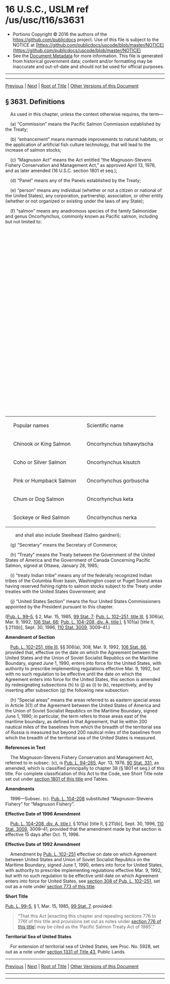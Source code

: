 ---
---

# 16 U.S.C., USLM ref /us/usc/t16/s3631

* Portions Copyright © 2016 the authors of the https://github.com/publicdocs project.
  Use of this file is subject to the NOTICE at [https://github.com/publicdocs/uscode/blob/master/NOTICE](https://github.com/publicdocs/uscode/blob/master/NOTICE)
* See the [Document Metadata](././../../../..//README.md) for more information.
  This file is generated from historical government data; content and/or formatting may be inaccurate and out-of-date and should not be used for official purposes.

----------
----------

[Previous](./../../../..//us/usc/t16/ch56A/m__us_usc_t16_ch56A.md) | [Next](./../../../..//us/usc/t16/ch56A/m__us_usc_t16_s3632.md) | [Root of Title](./../../../../) | [Other Versions of this Document](https://publicdocs.github.io/go/links?ns=uslm&ref=%2Fus%2Fusc%2Ft16%2Fs3631)

## § 3631. Definitions

    As used in this chapter, unless the context otherwise requires, the term—

    (a) “Commission” means the Pacific Salmon Commission established by the Treaty;

    (b) “enhancement” means manmade improvements to natural habitats, or the application of artificial fish culture technology, that will lead to the increase of salmon stocks;

    (c) “Magnuson Act” means the Act entitled “the Magnuson-Stevens Fishery Conservation and Management Act,” as approved April 13, 1976, and as later amended (16 U.S.C. section 1801 et seq.);

    (d) “Panel” means any of the Panels established by the Treaty;

    (e) “person” means any individual (whether or not a citizen or national of the United States), any corporation, partnership, association, or other entity (whether or not organized or existing under the laws of any State);

    (f) “salmon” means any anadromous species of the family Salmonidae and genus Oncorhynchus, commonly known as Pacific salmon, including but not limited to:

<table>

      <tr>

        <td> 

    Popular names  </td>

        <td> 

    Scientific name  </td>

  </tr>

      <tr>

        <td> 

    Chinook or King Salmon  </td>

        <td> 

    Oncorhynchus tshawytscha  </td>

  </tr>

      <tr>

        <td> 

    Coho or Silver Salmon  </td>

        <td> 

    Oncorhynchus kisutch  </td>

  </tr>

      <tr>

        <td> 

    Pink or Humpback Salmon  </td>

        <td> 

    Oncorhynchus gorbuscha  </td>

  </tr>

      <tr>

        <td> 

    Chum or Dog Salmon  </td>

        <td> 

    Oncorhynchus keta  </td>

  </tr>

      <tr>

        <td> 

    Sockeye or Red Salmon  </td>

        <td> 

    Oncorhynchus nerka  </td>

  </tr>

    </table>

        and shall also include Steelhead (Salmo gairdneri);

    (g) “Secretary” means the Secretary of Commerce;

    (h) “Treaty” means the Treaty between the Government of the United States of America and the Government of Canada Concerning Pacific Salmon, signed at Ottawa, January 28, 1985;

    (i) “treaty Indian tribe” means any of the federally recognized Indian tribes of the Columbia River basin, Washington coast or Puget Sound areas having reserved fishing rights to salmon stocks subject to the Treaty under treaties with the United States Government; and

    (j) “United States Section” means the four United States Commissioners appointed by the President pursuant to this chapter.

([Pub. L. 99–5][/us/pl/99/5], § 2, Mar. 15, 1985, [99 Stat. 7][/us/stat/99/7]; [Pub. L. 102–251, title III][/us/pl/102/251/tIII], § 306(a), Mar. 9, 1992, [106 Stat. 66][/us/stat/106/66]; [Pub. L. 104–208, div. A, title I][/us/pl/104/208/dA/tI], § 101(a) \[title II, § 211(b)\], Sept. 30, 1996, [110 Stat. 3009][/us/stat/110/3009], 3009–41.)

 __Amendment of Section__ 

    [Pub. L. 102–251, title III][/us/pl/102/251/tIII], §§ 306(a), 308, Mar. 9, 1992, [106 Stat. 66][/us/stat/106/66], provided that, effective on the date on which the Agreement between the United States and the Union of Soviet Socialist Republics on the Maritime Boundary, signed June 1, 1990, enters into force for the United States, with authority to prescribe implementing regulations effective Mar. 9, 1992, but with no such regulation to be effective until the date on which the Agreement enters into force for the United States, this section is amended by redesignating subsections (h) to (j) as (i) to (k), respectively, and by inserting after subsection (g) the following new subsection:

    (h) “Special areas” means the areas referred to as eastern special areas in Article 3(1) of the Agreement between the United States of America and the Union of Soviet Socialist Republics on the Maritime Boundary, signed June 1, 1990; in particular, the term refers to those areas east of the maritime boundary, as defined in that Agreement, that lie within 200 nautical miles of the baselines from which the breadth of the territorial sea of Russia is measured but beyond 200 nautical miles of the baselines from which the breadth of the territorial sea of the United States is measured.

 __References in Text__ 

    The Magnuson-Stevens Fishery Conservation and Management Act, referred to in subsec. (c), is [Pub. L. 94–265][/us/pl/94/265], Apr. 13, 1976, [90 Stat. 331][/us/stat/90/331], as amended, which is classified principally to chapter 38 (§ 1801 et seq.) of this title. For complete classification of this Act to the Code, see Short Title note set out under [section 1801 of this title][/us/usc/t16/s1801] and Tables.

 __Amendments__ 

    1996—Subsec. (c). [Pub. L. 104–208][/us/pl/104/208] substituted “Magnuson-Stevens Fishery” for “Magnuson Fishery”.

 __Effective Date of 1996 Amendment__ 

    [Pub. L. 104–208, div. A, title I][/us/pl/104/208/dA/tI], § 101(a) \[title II, § 211(b)\], Sept. 30, 1996, [110 Stat. 3009][/us/stat/110/3009], 3009–41, provided that the amendment made by that section is effective 15 days after Oct. 11, 1996.

 __Effective Date of 1992 Amendment__ 

    Amendment by [Pub. L. 102–251][/us/pl/102/251] effective on date on which Agreement between United States and Union of Soviet Socialist Republics on the Maritime Boundary, signed June 1, 1990, enters into force for United States, with authority to prescribe implementing regulations effective Mar. 9, 1992, but with no such regulation to be effective until date on which Agreement enters into force for United States, see [section 308 of Pub. L. 102–251][/us/pl/102/251/s308], set out as a note under [section 773 of this title][/us/usc/t16/s773].

 __Short Title__ 

[Pub. L. 99–5][/us/pl/99/5], § 1, Mar. 15, 1985, [99 Stat. 7][/us/stat/99/7], provided: 

> “That this Act \[enacting this chapter and repealing sections 776 to 776f of this title and provisions set out as notes under [section 776 of this title][/us/usc/t16/s776]\] may be cited as the ‘Pacific Salmon Treaty Act of 1985’.”

 __Territorial Sea of United States__ 

    For extension of territorial sea of United States, see Proc. No. 5928, set out as a note under [section 1331 of Title 43][/us/usc/t43/s1331], Public Lands.

----------

[Previous](./../../../..//us/usc/t16/ch56A/m__us_usc_t16_ch56A.md) | [Next](./../../../..//us/usc/t16/ch56A/m__us_usc_t16_s3632.md) | [Root of Title](./../../../../) | [Other Versions of this Document](https://publicdocs.github.io/go/links?ns=uslm&ref=%2Fus%2Fusc%2Ft16%2Fs3631)

----------
----------

[/us/pl/99/5]: https://publicdocs.github.io/go/links?ns=uslm&ref=%2Fus%2Fpl%2F99%2F5
[/us/stat/99/7]: https://publicdocs.github.io/go/links?ns=uslm&ref=%2Fus%2Fstat%2F99%2F7
[/us/pl/102/251/tIII]: https://publicdocs.github.io/go/links?ns=uslm&ref=%2Fus%2Fpl%2F102%2F251%2FtIII
[/us/stat/106/66]: https://publicdocs.github.io/go/links?ns=uslm&ref=%2Fus%2Fstat%2F106%2F66
[/us/pl/104/208/dA/tI]: https://publicdocs.github.io/go/links?ns=uslm&ref=%2Fus%2Fpl%2F104%2F208%2FdA%2FtI
[/us/stat/110/3009]: https://publicdocs.github.io/go/links?ns=uslm&ref=%2Fus%2Fstat%2F110%2F3009
[/us/pl/102/251/tIII]: https://publicdocs.github.io/go/links?ns=uslm&ref=%2Fus%2Fpl%2F102%2F251%2FtIII
[/us/stat/106/66]: https://publicdocs.github.io/go/links?ns=uslm&ref=%2Fus%2Fstat%2F106%2F66
[/us/pl/94/265]: https://publicdocs.github.io/go/links?ns=uslm&ref=%2Fus%2Fpl%2F94%2F265
[/us/stat/90/331]: https://publicdocs.github.io/go/links?ns=uslm&ref=%2Fus%2Fstat%2F90%2F331
[/us/usc/t16/s1801]: https://publicdocs.github.io/go/links?ns=uslm&ref=%2Fus%2Fusc%2Ft16%2Fs1801
[/us/pl/104/208]: https://publicdocs.github.io/go/links?ns=uslm&ref=%2Fus%2Fpl%2F104%2F208
[/us/pl/104/208/dA/tI]: https://publicdocs.github.io/go/links?ns=uslm&ref=%2Fus%2Fpl%2F104%2F208%2FdA%2FtI
[/us/stat/110/3009]: https://publicdocs.github.io/go/links?ns=uslm&ref=%2Fus%2Fstat%2F110%2F3009
[/us/pl/102/251]: https://publicdocs.github.io/go/links?ns=uslm&ref=%2Fus%2Fpl%2F102%2F251
[/us/pl/102/251/s308]: https://publicdocs.github.io/go/links?ns=uslm&ref=%2Fus%2Fpl%2F102%2F251%2Fs308
[/us/usc/t16/s773]: https://publicdocs.github.io/go/links?ns=uslm&ref=%2Fus%2Fusc%2Ft16%2Fs773
[/us/pl/99/5]: https://publicdocs.github.io/go/links?ns=uslm&ref=%2Fus%2Fpl%2F99%2F5
[/us/stat/99/7]: https://publicdocs.github.io/go/links?ns=uslm&ref=%2Fus%2Fstat%2F99%2F7
[/us/usc/t16/s776]: https://publicdocs.github.io/go/links?ns=uslm&ref=%2Fus%2Fusc%2Ft16%2Fs776
[/us/usc/t43/s1331]: https://publicdocs.github.io/go/links?ns=uslm&ref=%2Fus%2Fusc%2Ft43%2Fs1331


